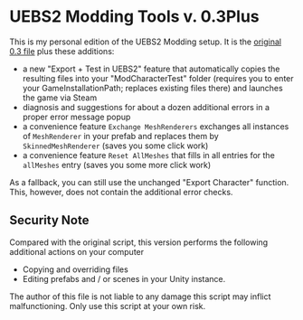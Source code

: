 # UEBS2 Modding Tools v. 0.3Plus

This is my personal edition of the UEBS2 Modding setup. It is the [original 0.3 file](https://steamcommunity.com/workshop/discussions/18446744073709551615/3833172420306495031/?appid=1468720) plus these additions:
* a new "Export + Test in UEBS2" feature that automatically copies the resulting files into your "ModCharacterTest" folder (requires you to enter your GameInstallationPath; replaces existing files there) and launches the game via Steam
* diagnosis and suggestions for about a dozen additional errors in a proper error message popup
* a convenience feature `Exchange MeshRenderers` exchanges all instances of `MeshRenderer` in your prefab and replaces them by `SkinnedMeshRenderer` (saves you some click work)
* a convenience feature `Reset AllMeshes` that fills in all entries for the `allMeshes` entry (saves you some more click work)

As a fallback, you can still use the unchanged "Export Character" function. This, however, does not contain the additional error checks.

## Security Note

Compared with the original script, this version performs the following additional actions on your computer
* Copying and overriding files
* Editing prefabs and / or scenes in your Unity instance.

The author of this file is not liable to any damage this script may inflict malfunctioning. Only use this script at your own risk.
